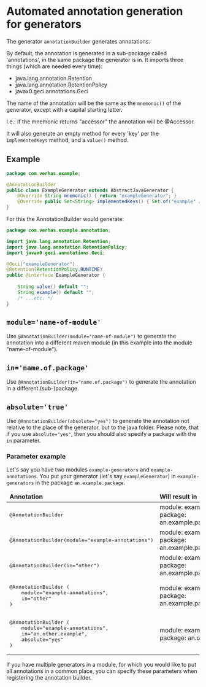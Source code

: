 # Automated annotation generation for generators

The generator `annotationBuilder` generates annotations.

By default, the annotation is generated in a sub-package called 'annotations', in
the same package the generator is in. It imports three things (which are needed every time):
* java.lang.annotation.Retention
* java.lang.annotation.RetentionPolicy
* javax0.geci.annotations.Geci
   
The name of the annotation will be the same as the `mnemonic()` of the generator, 
except with a capital starting letter.

I.e.: If the mnemonic returns "accessor" the annotation will be @Accessor.

It will also generate an empty method for every 'key' per the `implementedKeys` method,
and a `value()` method.

## Example

```java
package com.verhas.example;

@AnnotationBuilder
public class ExampleGenerator extends AbstractJavaGenerator {
    @Override String mnemonic() { return "exampleGenerator"; }
    @Override public Set<String> implementedKeys() { Set.of("example" /*...etc.*/); }
}
```

For this the AnnotationBuilder would generate:

```java
package com.verhas.example.annotation;

import java.lang.annotation.Retention;
import java.lang.annotation.RetentionPolicy;
import javax0.geci.annotations.Geci;

@Geci("exampleGenerator")
@Retention(RetentionPolicy.RUNTIME)
public @interface ExampleGenerator {
    
    String value() default "";
    String example() default "";
    /* ...etc. */
}
```

## `module='name-of-module'`

Use `@AnnotationBuilder(module="name-of-module")` to generate the annotation
into a different maven module (in this example into the module "name-of-module").

## `in='name.of.package'`

Use `@AnnotationBuilder(in="name.of.package")` to generate the annotation in a different
(sub-)package.
 
## `absolute='true'`
 
Use `@AnnotationBuilder(absolute="yes")` to generate the annotation not relative to the
place of the generator, but to the java folder. Please note, that if you use `absolute="yes"`,
then you should also specify a package with the `in` parameter.

### Parameter example

Let's say you have two modules `example-generators` and `example-annotations`.
You put your generator (let's say `exampleGenerator`) in `example-generators` in the package `an.example.package`.

<table>
<thead>
    <tr>
        <td> <b>Annotation</b> </td>
        <td> <b>Will result in</b> </td>
    </tr>
</thead>
<tbody>
    <tr>
        <td><pre>@AnnotationBuilder</pre> </td>
        <td>
            module: example-generators <br/>
            package: an.example.package.annotation
        </td>
    </tr>
    <tr>
        <td><pre>@AnnotationBuilder(module="example-annotations")</pre>
        </td>
        <td>
            module: example-annotations <br/>
            package: an.example.package.annotation
        </td>
    </tr>
    <tr>
        <td><pre>@AnnotationBuilder(in="other")</pre>
        </td>
        <td>
            module: example-generators<br/>
            package: an.example.package.other
        </td>
    </tr>
    <tr>
        <td>
            <pre>@AnnotationBuilder (
    module="example-annotations",
    in="other"
)</pre>
        </td>
        <td>
            module: example-annotations <br />
            package: an.example.package.other
        </td>
    </tr>
    <tr>
        <td><pre>@AnnotationBuilder (
    module="example-annotations", 
    in="an.other.example", 
    absolute="yes"
)</pre>
        </td>
        <td>
            module: example-annotations <br/>
            package: an.other.example
        </td>
    </tr>
</tbody>
</table>

If you have multiple generators in a module, for which you would like to put all 
annotations in a common place, you can specify these parameters when registering 
the annotation builder.

